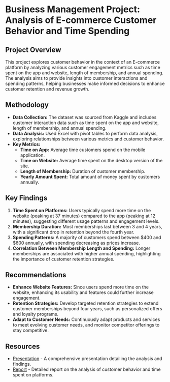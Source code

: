 # Business Management Project: Analysis of E-commerce Customer Behavior and Time Spending

## Project Overview
This project explores customer behavior in the context of an E-commerce platform by analyzing various customer engagement metrics such as time spent on the app and website, length of membership, and annual spending. The analysis aims to provide insights into customer interactions and spending patterns, helping businesses make informed decisions to enhance customer retention and revenue growth.

## Methodology
- **Data Collection:** The dataset was sourced from Kaggle and includes customer interaction data such as time spent on the app and website, length of membership, and annual spending.
- **Data Analysis:** Used Excel with pivot tables to perform data analysis, exploring relationships between various metrics and customer behavior.
- **Key Metrics:**
  - **Time on App:** Average time customers spend on the mobile application.
  - **Time on Website:** Average time spent on the desktop version of the site.
  - **Length of Membership:** Duration of customer membership.
  - **Yearly Amount Spent:** Total amount of money spent by customers annually.

## Key Findings
1. **Time Spent on Platforms:** Users typically spend more time on the website (peaking at 37 minutes) compared to the app (peaking at 12 minutes), suggesting different usage patterns and engagement levels.
2. **Membership Duration:** Most memberships last between 3 and 4 years, with a significant drop in retention beyond the fourth year.
3. **Spending Patterns:** A majority of customers spend between $400 and $600 annually, with spending decreasing as prices increase.
4. **Correlation Between Membership Length and Spending:** Longer memberships are associated with higher annual spending, highlighting the importance of customer retention strategies.

## Recommendations
- **Enhance Website Features:** Since users spend more time on the website, enhancing its usability and features could further increase engagement.
- **Retention Strategies:** Develop targeted retention strategies to extend customer memberships beyond four years, such as personalized offers and loyalty programs.
- **Adapt to Customer Needs:** Continuously adapt products and services to meet evolving customer needs, and monitor competitor offerings to stay competitive.

## Resources
- [Presentation](../Student-Dashboards/Business-Management-Project-Presentation.pdf) - A comprehensive presentation detailing the analysis and findings.
- [Report](../Student-Reports/Business-Management-Project-Report.pdf) - Detailed report on the analysis of customer behavior and time spent on platforms.
